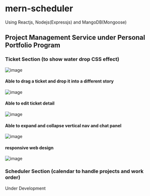 # mern-scheduler
Using Reactjs, Nodejs(Expressjs) and MangoDB(Mongoose)


## Project Management Service under Personal Portfolio Program

### Ticket Section (to show water drop CSS effect)
![image](https://github.com/WeissJiang/mern-scheduler/assets/55972476/5ee76b27-637a-49dd-8408-615dd221bbdf)

#### Able to drag a ticket and drop it into a different story
![image](https://github.com/WeissJiang/mern-scheduler/assets/55972476/b32152bc-c44c-43bf-b3b0-78fb25ce8068)

#### Able to edit ticket detail
![image](https://github.com/WeissJiang/mern-scheduler/assets/55972476/6efb3340-af87-4aa8-b2b3-0c81428be249)

#### Able to expand and collapse vertical nav and chat panel
![image](https://github.com/WeissJiang/mern-scheduler/assets/55972476/2fb4a239-4368-491d-b403-95e52e98b122)


#### responsive web design
![image](https://github.com/WeissJiang/mern-scheduler/assets/55972476/4ffc8f60-6da3-4a41-a3c7-eaf50cccf401)


### Scheduler Section (calendar to handle projects and work order)
Under Development

